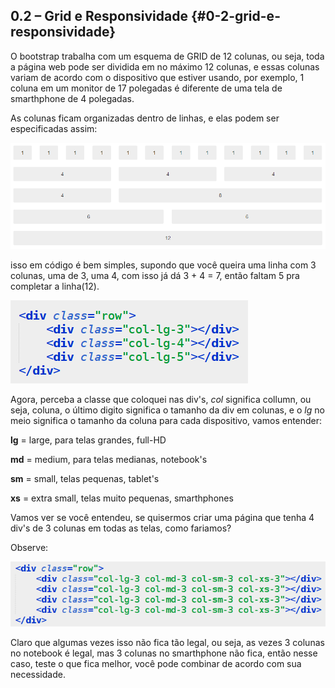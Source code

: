 ## 0.2 – Grid e Responsividade {#0-2-grid-e-responsividade}

O bootstrap trabalha com um esquema de GRID de 12 colunas, ou seja, toda a página web pode ser dividida em no máximo 12 colunas, e essas colunas variam de acordo com o dispositivo que estiver usando, por exemplo, 1 coluna em um monitor de 17 polegadas é diferente de uma tela de smarthphone de 4 polegadas.

As colunas ficam organizadas dentro de linhas, e elas podem ser especificadas assim:

![](../assets/figura6.png)

isso em código é bem simples, supondo que você queira uma linha com 3 colunas, uma de 3, uma 4, com isso já dá 3 + 4 = 7, então faltam 5 pra completar a linha(12).

![](../assets/figura7.png)

Agora, perceba a classe que coloquei nas div&#039;s, _col_ significa collumn, ou seja, coluna, o último digito significa o tamanho da div em colunas, e o _lg_ no meio significa o tamanho da coluna para cada dispositivo, vamos entender:

**lg** = large, para telas grandes, full-HD

**md** = medium, para telas medianas, notebook&#039;s

**sm** = small, telas pequenas, tablet&#039;s

**xs** = extra small, telas muito pequenas, smarthphones

Vamos ver se você entendeu, se quisermos criar uma página que tenha 4 div&#039;s de 3 colunas em todas as telas, como fariamos?

Observe:

![](../assets/figura8.png)

Claro que algumas vezes isso não fica tão legal, ou seja, as vezes 3 colunas no notebook é legal, mas 3 colunas no smarthphone não fica, então nesse caso, teste o que fica melhor, você pode combinar de acordo com sua necessidade.